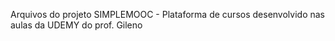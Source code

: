 Arquivos do projeto SIMPLEMOOC - Plataforma de cursos desenvolvido nas aulas da UDEMY do prof. Gileno